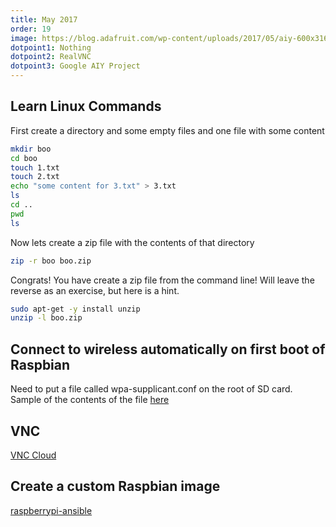 ```yaml
---
title: May 2017
order: 19
image: https://blog.adafruit.com/wp-content/uploads/2017/05/aiy-600x316.jpg
dotpoint1: Nothing
dotpoint2: RealVNC
dotpoint3: Google AIY Project
---
```


## Learn Linux Commands 

First create a directory and some empty files and one file with some content

```sh
mkdir boo
cd boo
touch 1.txt
touch 2.txt
echo "some content for 3.txt" > 3.txt
ls
cd ..
pwd
ls
```

Now lets create a zip file with the contents of that directory

```sh
zip -r boo boo.zip
```

Congrats! You have create a zip file from the command line! Will leave the reverse as an exercise, but here is a hint.

```sh
sudo apt-get -y install unzip
unzip -l boo.zip
```

## Connect to wireless automatically on first boot of Raspbian
Need to put a file called wpa-supplicant.conf on the root of SD card.
Sample of the contents of the file [here](https://raw.githubusercontent.com/mohankumargupta/raspberrypi-ansible/master/wpa_supplicant-sample.conf)

## VNC
[VNC Cloud](https://raspberrypisig.github.io/blog/remoteaccess/2017/04/15/vncviewer/)

## Create a custom Raspbian image
[raspberrypi-ansible](https://github.com/mohankumargupta/raspberrypi-ansible)


